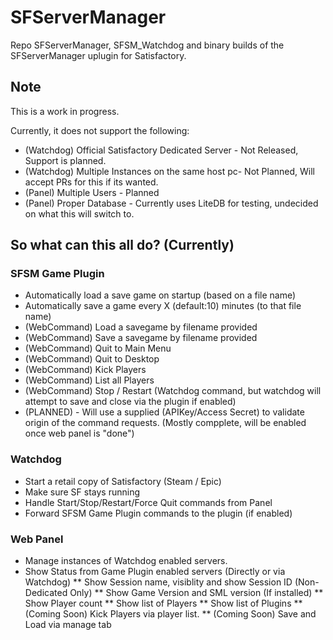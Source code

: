 # SFServerManager
Repo SFServerManager, SFSM_Watchdog and binary builds of the SFServerManager uplugin for Satisfactory.

## Note
This is a work in progress.

Currently, it does not support the following:
* (Watchdog) Official Satisfactory Dedicated Server - Not Released, Support is planned.
* (Watchdog) Multiple Instances on the same host pc- Not Planned, Will accept PRs for this if its wanted.
* (Panel) Multiple Users - Planned
* (Panel) Proper Database - Currently uses LiteDB for testing, undecided on what this will switch to.


## So what can this all do? (Currently)

### SFSM Game Plugin
* Automatically load a save game on startup (based on a file name)
* Automatically save a game every X (default:10) minutes (to that file name)
* (WebCommand) Load a savegame by filename provided
* (WebCommand) Save a savegame by filename provided
* (WebCommand) Quit to Main Menu
* (WebCommand) Quit to Desktop
* (WebCommand) Kick Players
* (WebCommand) List all Players
* (WebCommand) Stop / Restart (Watchdog command, but watchdog will attempt to save and close via the plugin if enabled)
* (PLANNED) - Will use a supplied (APIKey/Access Secret) to validate origin of the command requests. (Mostly compplete, will be enabled once web panel is "done")


### Watchdog
* Start a retail copy of Satisfactory (Steam / Epic)
* Make sure SF stays running
* Handle Start/Stop/Restart/Force Quit commands from Panel
* Forward SFSM Game Plugin commands to the plugin (if enabled)


### Web Panel
* Manage instances of Watchdog enabled servers.
* Show Status from Game Plugin enabled servers (Directly or via Watchdog)
** Show Session name, visiblity and show Session ID (Non-Dedicated Only)
** Show Game Version and SML version (If installed)
** Show Player count
** Show list of Players
** Show list of Plugins
** (Coming Soon) Kick Players via player list.
** (Coming Soon) Save and Load via manage tab
